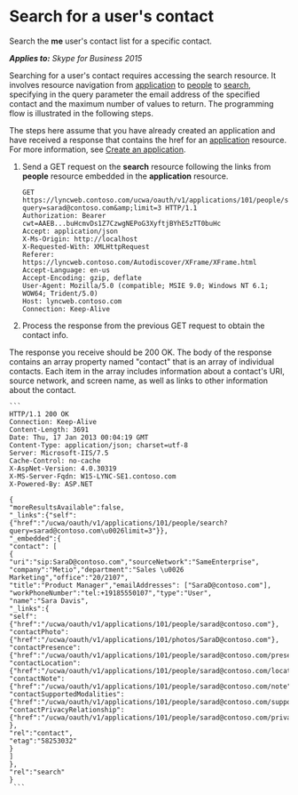 
# Search for a user's contact
Search the **me** user's contact list for a specific contact.


 _**Applies to:** Skype for Business 2015_

Searching for a user's contact requires accessing the search resource. It involves resource navigation from [application](application_ref.md) to [people](people_ref.md) to [search](search_ref.md), specifying in the query parameter the email address of the specified contact and the maximum number of values to return. The programming flow is illustrated in the following steps.

The steps here assume that you have already created an application and have received a response that contains the href for an [application](application_ref.md) resource. For more information, see [Create an application](CreateAnApplication.md).

1. Send a GET request on the **search** resource following the links from **people** resource embedded in the **application** resource.
 
    ```
    GET https://lyncweb.contoso.com/ucwa/oauth/v1/applications/101/people/search?query=sarad@contoso.com&amp;limit=3 HTTP/1.1
    Authorization: Bearer cwt=AAEB...buHcmvDs1Z7CzwgNEPoG3XyftjBYhE5zTT0buHc
    Accept: application/json
    X-Ms-Origin: http://localhost
    X-Requested-With: XMLHttpRequest
    Referer: https://lyncweb.contoso.com/Autodiscover/XFrame/XFrame.html
    Accept-Language: en-us
    Accept-Encoding: gzip, deflate
    User-Agent: Mozilla/5.0 (compatible; MSIE 9.0; Windows NT 6.1; WOW64; Trident/5.0)
    Host: lyncweb.contoso.com
    Connection: Keep-Alive

    ```

2. Process the response from the previous GET request to obtain the contact info.
 
 The response you receive should be 200 OK. The body of the response contains an array property named "contact" that is an array of individual contacts. Each item in the array includes information about a contact's URI, source network, and screen name, as well as links to other information about the contact.
 
    ```
    HTTP/1.1 200 OK
    Connection: Keep-Alive
    Content-Length: 3691
    Date: Thu, 17 Jan 2013 00:04:19 GMT
    Content-Type: application/json; charset=utf-8
    Server: Microsoft-IIS/7.5
    Cache-Control: no-cache
    X-AspNet-Version: 4.0.30319
    X-MS-Server-Fqdn: W15-LYNC-SE1.contoso.com
    X-Powered-By: ASP.NET

    {
    "moreResultsAvailable":false,
    "_links":{"self":{"href":"/ucwa/oauth/v1/applications/101/people/search?query=sarad@contoso.com\u0026limit=3"}},
    "_embedded":{
    "contact": [
    {
    "uri":"sip:SaraD@contoso.com","sourceNetwork":"SameEnterprise",
    "company":"Metio","department":"Sales \u0026 Marketing","office":"20/2107",
    "title":"Product Manager","emailAddresses": ["SaraD@contoso.com"],
    "workPhoneNumber":"tel:+19185550107","type":"User",
    "name":"Sara Davis",
    "_links":{
    "self":{"href":"/ucwa/oauth/v1/applications/101/people/sarad@contoso.com"},
    "contactPhoto":{"href":"/ucwa/oauth/v1/applications/101/photos/SaraD@contoso.com"},
    "contactPresence":{"href":"/ucwa/oauth/v1/applications/101/people/sarad@contoso.com/presence"},
    "contactLocation":{"href":"/ucwa/oauth/v1/applications/101/people/sarad@contoso.com/location"},
    "contactNote":{"href":"/ucwa/oauth/v1/applications/101/people/sarad@contoso.com/note"},
    "contactSupportedModalities":{"href":"/ucwa/oauth/v1/applications/101/people/sarad@contoso.com/supportedMedia"},
    "contactPrivacyRelationship":{"href":"/ucwa/oauth/v1/applications/101/people/sarad@contoso.com/privacyRelationship"}
    },
    "rel":"contact",
    "etag":"58253032"
    }
    ]
    },
    "rel":"search"
    }
     ```

